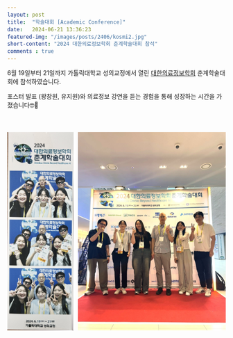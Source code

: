 ```yaml
---
layout: post 
title:  "학술대회 [Academic Conference]"
date:   2024-06-21 13:36:23
featured-img: "/images/posts/2406/kosmi2.jpg"
short-content: "2024 대한의료정보학회 춘계학술대회 참석"
comments : true
---
```


6월 19일부터 21일까지 가톨릭대학교 성의교정에서 열린 [대한의료정보학회](https://www.kosmi.org/) 춘계학술대회에 참석하였습니다. 
 
포스터 발표 (왕창원, 유지원)와 의료정보 강연을 듣는 경험을 통해 성장하는 시간을 가졌습니다🤓📝

<br>

<div style="display: flex; justify-content: center;">
    <span class="image featured" style="margin-right: 10px;"><img src="/images/posts/2406/kosmi3.jpeg" alt="" style='height: 500px; object-fit: contain;'></span>
    <span class="image featured"><img src="/images/posts/2406/kosmi0.jpeg" alt="" style='height: 500px; object-fit: contain;'></span>
    
</div>